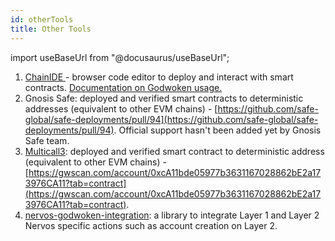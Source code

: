 ```yaml
---
id: otherTools
title: Other Tools
---
```

import useBaseUrl from "@docusaurus/useBaseUrl";

1. [ChainIDE ](https://chainide.com/)- browser code editor to deploy and interact with smart contracts. [Documentation on Godwoken usage.](https://chainide.gitbook.io/chainide-english-1/ethereum-ide-1/6.-nervos-ide/1.-nervos-ide-environment-configuration#4.-configure-the-test-network)
2. Gnosis Safe: deployed and verified smart contracts to deterministic addresses (equivalent to other EVM chains) - [https://github.com/safe-global/safe-deployments/pull/94](https://github.com/safe-global/safe-deployments/pull/94). Official support hasn't been added yet by Gnosis Safe team.
3. [Multicall3](https://github.com/mds1/multicall): deployed and verified smart contract to deterministic address (equivalent to other EVM chains) - [https://gwscan.com/account/0xcA11bde05977b3631167028862bE2a173976CA11?tab=contract](https://gwscan.com/account/0xcA11bde05977b3631167028862bE2a173976CA11?tab=contract).
4. [nervos-godwoken-integration](https://github.com/Roger-Rumblefish/nervos-godwoken-integration): a library to integrate Layer 1 and Layer 2 Nervos specific actions such as account creation on Layer 2.